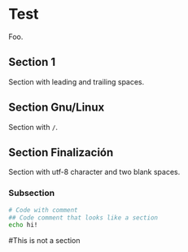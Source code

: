 # Test

Foo.

##     Section 1

Section with leading and trailing spaces.

## Section Gnu/Linux

Section with `/`.


## Section  Finalización

Section with utf-8 character and two blank spaces.

### Subsection

```bash
# Code with comment
## Code comment that looks like a section
echo hi!
```

#This is not a section

